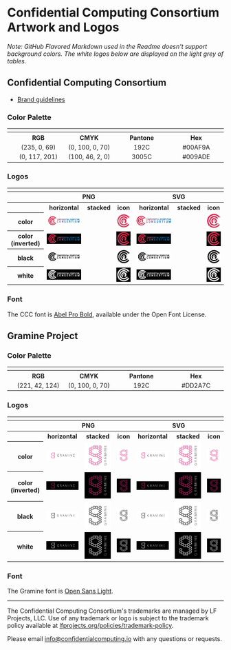 # Confidential Computing Consortium Artwork and Logos

*Note: GitHub Flavored Markdown used in the Readme doesn't support background colors. The white logos below are displayed on the light grey of tables.*

## Confidential Computing Consortium

* [Brand guidelines](./ccc/CCC-Brand_guidelines.pdf)

### Color Palette

<table style="text-align:center">
	<tr>
		<th colspan=5>
	</tr>
		<th></th>
		<th width="150">RGB</th>
		<th width="150">CMYK</th>
		<th width="150">Pantone</th>
		<th width="150">Hex</th>
	</tr>
		<td><img src="./ccc/other/EB0045.svg" width="20"></td>
		<td>(235, 0, 69)</td>
		<td>(0, 100, 0, 70)</td>
		<td>192C</td>
		<td>#00AF9A</td>
	</tr>
	</tr>
		<td><img src="./ccc/other/0075C9.svg" width="20"></td>
		<td>(0, 117, 201)</td>
		<td>(100, 46, 2, 0)</td>
		<td>3005C</td>
		<td>#009ADE</td>
	</tr>
</table>

### Logos

<table>
    <tr>
    	<th colspan="7"></th>
    </tr>
    <tr>
        <th></th>
        <th colspan="3">PNG</th>
        <th colspan="3">SVG</th>
    </tr>
    <tr>
        <th></th>
        <th>horizontal</th>
        <th>stacked</th>
        <th>icon</th>
        <th>horizontal</th>
        <th>stacked</th>
        <th>icon</th>
    </tr>
    <tr>
        <th>color</th>
        <td><img src="./ccc/confidential_computing_consortium-logo-horizontal-color.png" width="200"></td>
        <td>&nbsp;</td>
        <td><img src="./ccc/confidential_computing_consortium-icon-color.png" width="75"></td>
        <td><img src="./ccc/confidential_computing_consortium-logo-horizontal-color.svg" width="200"></td>
        <td>&nbsp;</td>
        <td><img src="./ccc/confidential_computing_consortium-icon-color.svg" width="75"></td>
    </tr>
    <tr>
        <th>color (inverted)</th>
        <td><img src="./ccc/confidential_computing_consortium-logo-horizontal-color-inverted.png" width="200"></td>
        <td>&nbsp;</td>
        <td><img src="./ccc/confidential_computing_consortium-icon-color-inverted.png" width="75"></td>
        <td><img src="./ccc/confidential_computing_consortium-logo-horizontal-color-inverted.svg" width="200"></td>
        <td>&nbsp;</td>
        <td><img src="./ccc/confidential_computing_consortium-icon-color-inverted.svg" width="75"></td>
    </tr>
    <tr>
        <th>black</th>
        <td><img src="./ccc/confidential_computing_consortium-logo-horizontal-black.png" width="200"></td>
        <td>&nbsp;</td>
        <td><img src="./ccc/confidential_computing_consortium-icon-black.png" width="75"></td>
        <td><img src="./ccc/confidential_computing_consortium-logo-horizontal-black.svg" width="200"></td>
        <td>&nbsp;</td>
        <td><img src="./ccc/confidential_computing_consortium-icon-black.svg" width="75"></td>
    </tr>
    <tr>
        <th>white</th>
        <td><img src="./ccc/confidential_computing_consortium-logo-horizontal-white.png" width="200"></td>
        <td>&nbsp;</td>
        <td><img src="./ccc/confidential_computing_consortium-icon-white.png" width="75"></td>
        <td><img src="./ccc/confidential_computing_consortium-logo-horizontal-white.svg" width="200"></td>
        <td>&nbsp</td>
        <td><img src="./ccc/confidential_computing_consortium-icon-white.svg" width="75"></td>
    </tr>
</table>

### Font

The CCC font is [Abel Pro Bold](./ccc/other/abel-pro.zip), available under the Open Font License.

## Gramine Project

### Color Palette

<table style="text-align:center">
	<tr>
		<th colspan=5>
	</tr>
		<th></th>
		<th width="150">RGB</th>
		<th width="150">CMYK</th>
		<th width="150">Pantone</th>
		<th width="150">Hex</th>
	</tr>
		<td><img src="./gramine/other/DD2A7C.svg" width="20"></td>
		<td>(221, 42, 124)</td>
		<td>(0, 100, 0, 70)</td>
		<td>192C</td>
		<td>#DD2A7C</td>
	</tr>
</table>

### Logos

<table>
    <tr>
    	<th colspan="7"></th>
    </tr>
    <tr>
        <th></th>
        <th colspan="3">PNG</th>
        <th colspan="3">SVG</th>
    </tr>
    <tr>
        <th></th>
        <th>horizontal</th>
        <th>stacked</th>
        <th>icon</th>
        <th>horizontal</th>
        <th>stacked</th>
        <th>icon</th>
    </tr>
    <tr>
        <th>color</th>
        <td><img src="./gramine/gramine-logo-horizontal-color.png" width="200"></td>
        <td><img src="./gramine/gramine-logo-vertical-color.png" width="200"></td>
        <td><img src="./gramine/gramine-icon-color.png" width="75"></td>
        <td><img src="./gramine/gramine-logo-horizontal-color.svg" width="200"></td>
        <td><img src="./gramine/gramine-logo-vertical-color.svg" width="200"></td>
        <td><img src="./gramine/gramine-icon-color.svg" width="75"></td>
    </tr>
    <tr>
        <th>color (inverted)</th>
        <td><img src="./gramine/gramine-logo-horizontal-color-inverted.png" width="200"></td>
        <td><img src="./gramine/gramine-logo-vertical-color-inverted.png" width="200"></td>
        <td><img src="./gramine/gramine-icon-color-inverted.png" width="75"></td>
        <td><img src="./gramine/gramine-logo-horizontal-color-inverted.svg" width="200"></td>
        <td><img src="./gramine/gramine-logo-vertical-color-inverted.svg" width="200"></td>
        <td><img src="./gramine/gramine-icon-color-inverted.svg" width="75"></td>
    </tr>
    <tr>
        <th>black</th>
        <td><img src="./gramine/gramine-logo-horizontal-black.png" width="200"></td>
        <td><img src="./gramine/gramine-logo-vertical-black.png" width="200"></td>
        <td><img src="./gramine/gramine-icon-black.png" width="75"></td>
        <td><img src="./gramine/gramine-logo-horizontal-black.svg" width="200"></td>
        <td><img src="./gramine/gramine-logo-vertical-black.svg" width="200"></td>
        <td><img src="./gramine/gramine-icon-black.svg" width="75"></td>
    </tr>
    <tr>
        <th>white</th>
        <td><img src="./gramine/gramine-logo-horizontal-white.png" width="200"></td>
        <td><img src="./gramine/gramine-logo-vertical-white.png" width="200"></td>
        <td><img src="./gramine/gramine-icon-white.png" width="75"></td>
        <td><img src="./gramine/gramine-logo-horizontal-white.svg" width="200"></td>
        <td><img src="./gramine/gramine-logo-vertical-white.svg" width="200"></td>
        <td><img src="./gramine/gramine-icon-white.svg" width="75"></td>
    </tr>
</table>

### Font

The Gramine font is [Open Sans Light](https://fonts.google.com/specimen/Open+Sans?preview.text=GRAMINE&preview.text_type=custom).


---

The Confidential Computing Consortium's trademarks are managed by LF Projects, LLC. Use of any trademark or logo is subject to the trademark policy available at [lfprojects.org/policies/trademark-policy](https://lfprojects.org/policies/trademark-policy/).

Please email [info@confidentialcomputing.io](mailto:info@confidentialcomputing.io) with any questions or requests.
